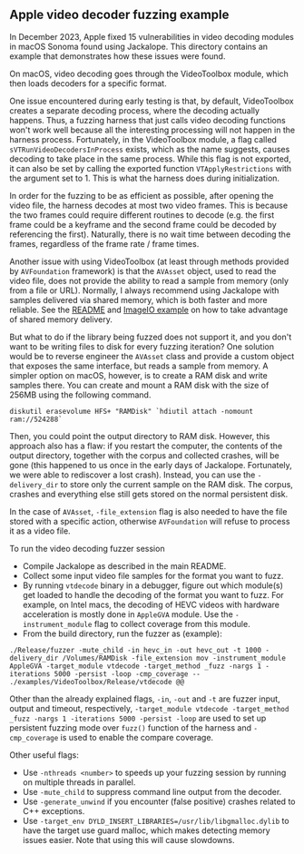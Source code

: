 ## Apple video decoder fuzzing example

In December 2023, Apple fixed 15 vulnerabilities in video decoding modules in macOS Sonoma found using Jackalope. This directory contains an example that demonstrates how these issues were found.

On macOS, video decoding goes through the VideoToolbox module, which then loads decoders for a specific format.

One issue encountered during early testing is that, by default, VideoToolbox creates a separate decoding process, where the decoding actually happens. Thus, a fuzzing harness that just calls video decoding functions won't work well because all the interesting processing will not happen in the harness process. Fortunately, in the VideoToolbox module, a flag called `sVTRunVideoDecodersInProcess` exists, which as the name suggests, causes decoding to take place in the same process. While this flag is not exported, it can also be set by calling the exported function `VTApplyRestrictions` with the argument set to 1. This is what the harness does during initialization.

In order for the fuzzing to be as efficient as possible, after opening the video file, the harness decodes at most two video frames. This is because the two frames could require different routines to decode (e.g. the first frame could be a keyframe and the second frame could be decoded by referencing the first). Naturally, there is no wait time between decoding the frames, regardless of the frame rate / frame times.

Another issue with using VideoToolbox (at least through methods provided by `AVFoundation` framework) is that the `AVAsset` object, used to read the video file, does not provide the ability to read a sample from memory (only from a file or URL). Normally, I always recommend using Jackalope with samples delivered via shared memory, which is both faster and more reliable. See the [README](https://github.com/googleprojectzero/Jackalope/blob/main/README.md) and [ImageIO example](https://github.com/googleprojectzero/Jackalope/tree/main/examples/ImageIO) on how to take advantage of shared memory delivery.

But what to do if the library being fuzzed does not support it, and you don't want to be writing files to disk for every fuzzing iteration? One solution would be to reverse engineer the `AVAsset` class and provide a custom object that exposes the same interface, but reads a sample from memory. A simpler option on macOS, however, is to create a RAM disk and write samples there. You can create and mount a RAM disk with the size of 256MB using the following command.

``diskutil erasevolume HFS+ "RAMDisk" `hdiutil attach -nomount ram://524288` ``

Then, you could point the output directory to RAM disk. However, this approach also has a flaw: if you restart the computer, the contents of the output directory, together with the corpus and collected crashes, will be gone (this happened to us once in the early days of Jackalope. Fortunately, we were able to rediscover a lost crash). Instead, you can use the `-delivery_dir` to store only the current sample on the RAM disk. The corpus, crashes and everything else still gets stored on the normal persistent disk.

In the case of `AVAsset`, `-file_extension` flag is also needed to have the file stored with a specific action, otherwise `AVFoundation` will refuse to process it as a video file.

To run the video decoding fuzzer session
 - Compile Jackalope as described in the main README.
 - Collect some input video file samples for the format you want to fuzz.
 - By running `vtdecode` binary in a debugger, figure out which module(s) get loaded to handle the decoding of the format you want to fuzz. For example, on Intel macs, the decoding of HEVC videos with hardware acceleration is mostly done in `AppleGVA` module. Use the `-instrument_module` flag to collect coverage from this module.
 - From the build directory, run the fuzzer as (example):

`./Release/fuzzer -mute_child -in hevc_in -out hevc_out -t 1000 -delivery_dir /Volumes/RAMDisk -file_extension mov -instrument_module AppleGVA -target_module vtdecode -target_method _fuzz -nargs 1 -iterations 5000 -persist -loop -cmp_coverage -- ./examples/VideoToolbox/Release/vtdecode @@`

Other than the already explained flags, `-in`, `-out` and `-t` are fuzzer input, output and timeout, respectively, `-target_module vtdecode -target_method _fuzz -nargs 1 -iterations 5000 -persist -loop` are used to set up persistent fuzzing mode over `fuzz()` function of the harness and `-cmp_coverage` is used to enable the compare coverage.

Other useful flags:
 - Use `-nthreads <number>` to speeds up your fuzzing session by running on multiple threads in parallel.
 - Use `-mute_child` to suppress command line output from the decoder.
 - Use `-generate_unwind` if you encounter (false positive) crashes related to C++ exceptions.
 - Use `-target_env DYLD_INSERT_LIBRARIES=/usr/lib/libgmalloc.dylib` to have the target use guard malloc, which makes detecting memory issues easier. Note that using this will cause slowdowns.
